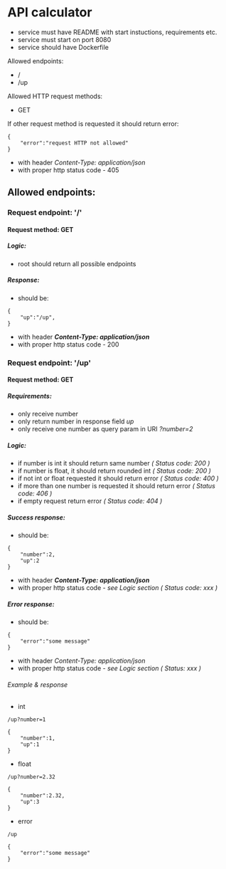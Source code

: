 # API calculator

- service must have README with start instuctions, requirements etc.
- service must start on port 8080
- service should have Dockerfile

Allowed endpoints:
- /
- /up

Allowed HTTP request methods:
- GET

If other request method is requested it should return error:
```
{
	"error":"request HTTP not allowed"
}
```
- with header *Content-Type: application/json*
- with proper http status code - 405

## Allowed endpoints:

### Request endpoint: '/'

#### Request method: GET

##### Logic: 
- root should return all possible endpoints

##### Response: 
- should be:

```
{
	"up":"/up",
}
```
- with header ***Content-Type: application/json***
- with proper http status code - 200


### Request endpoint: '/up'

#### Request method: GET

##### Requirements:
 - only receive number
 - only return number in response field *up*
 - only receive one number as query param in URI *?number=2*

##### Logic:

- if number is int it should return same number _( Status code: 200 )_
- if number is float, it should return rounded int _( Status code: 200 )_
- if not int or float requested it should return error _( Status code: 400 )_
- if more than one number is requested it should return error _( Status code: 406 )_
- if empty request return error _( Status code: 404 )_


##### Success response: 
- should be:

```
{
	"number":2,
	"up":2
}
```
- with header ***Content-Type: application/json***
- with proper http status code - *see Logic section ( Status code: xxx )*

##### Error response: 
- should be:
```
{
	"error":"some message"
}
```
- with header *Content-Type: application/json*
- with proper http status code - *see Logic section ( Status: xxx )*


###### Example & response
- int
```
/up?number=1
```
```
{
	"number":1,
	"up":1
}
```
- float
```
/up?number=2.32
```
```
{
	"number":2.32,
	"up":3
}
```
- error
```
/up
```
```
{
	"error":"some message"
}
```
